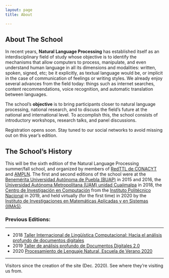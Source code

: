 ```yaml
---
layout: page
title: About

---
```

## About The School

In recent years, **Natural Language Processing** has established itself as an interdisciplinary field of study whose objective is to identify the mechanisms that allow computers to process, manipulate, and even understand human language in all its dimensions and modalities: written, spoken,  signed, etc; be it explicitly, as textual language would be, or implicit in the case of communication of feelings or writing styles. We already enjoy several advances from the field today: things such as internet searches, content recommendations, voice recognition, and automatic translation between languages.



The school’s **objective** is to bring participants closer to natural language processing, national research, and to discuss the field’s future at the national and international level. To accomplish this, the school consists of introductory workshops, research talks, and panel discussions. 

Registration opens soon. Stay tuned to our social networks to avoid missing out on this year’s edition. 

## The School’s History

This will be the sixth edition of the Natural Language Processing summer/fall school, and organized by members of [RedTTL de CONACYT](http://redttl.mx/) and [AMPLN](http://ampln.mx/). The first and second editions of the school were at the [Benemérita Universidad Autónoma de Puebla (BUAP)](http://www.buap.mx/) in 2015 and 2016, the [Universidad Autónoma Metropolitana (UAM) unidad Cuajimalpa](http://www.cua.uam.mx/) in 2018, the [Centro de Investigación en Computación](http://www.cic.ipn.mx/) from the [Instituto Politécnico Nacional](http://www.ipn.mx/) in 2019, and held virtually (for the first time) in 2020 by the [Instituto de Investigaciones en Matemáticas Aplicadas y en Sistemas (IIMAS)](https://www.iimas.unam.mx/).

### Previous Editions:
----------
* 2018 [Taller Internacional de Lingüística Computacional: Hacia el análisis profundo de documentos digitales](http://dti.cua.uam.mx/tallerPLN2018/)
* 2019 [Taller de análisis profundo de Documentos Digitales 2.0](http://dti.cua.uam.mx/tallerPLN2019/)
* 2020 [Procesamiento de Lenguaje Natural, Escuela de Verano 2020](https://ampln.github.io/escuelaverano2020/index.html)

<hr>

Visitors since the creation of the site (Dec. 2020). See where they’re visiting us from.

<script type="text/javascript" src="//rf.revolvermaps.com/0/0/8.js?i=59we0o6x8lx&amp;m=0&amp;c=ff0000&amp;cr1=ffffff&amp;f=arial&amp;l=33" async="async"></script>
